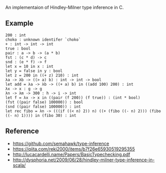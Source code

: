 An implementaion of Hindley-Milner type inference in C.

## Example

```
200 : int
choko : unknown identifer `choko`
+ : int -> int -> int
true : bool
pair : a -> b -> (a * b)
fst : (c * d) -> c
snd : (e * f) -> f
let x = 10 in x : int
let y = false in y : bool
let z = 200 in ((+ z) 210) : int
λa -> λb -> ((> a) b) : int -> int -> bool
let add = λa -> λb -> ((+ a) b) in ((add 100) 200) : int
λx -> x : g -> g
λn -> λm -> 300 : h -> i -> int
let f = λx -> x in ((pair (f 200)) (f true)) : (int * bool)
(fst ((pair false) 100000)) : bool
(snd ((pair false) 100000)) : int
let rec fibo = λn -> (((if ((< n) 2)) n) ((+ (fibo ((- n) 2))) (fibo ((- n) 1)))) in (fibo 30) : int
```

## Reference
- https://github.com/semahawk/type-inference
- https://qiita.com/reki2000/items/b7f26e65930519295355
- http://lucacardelli.name/Papers/BasicTypechecking.pdf
- http://dysphoria.net/2009/06/28/hindley-milner-type-inference-in-scala/
